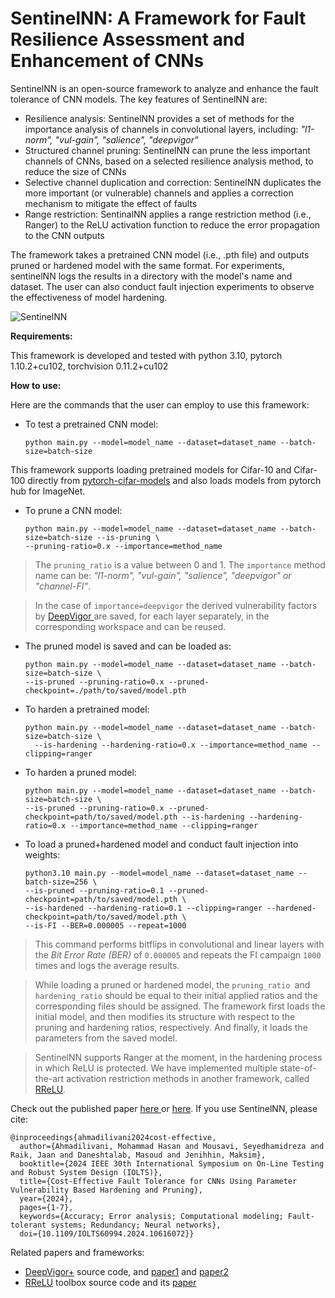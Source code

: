 # SentinelNN: A Framework for Fault Resilience Assessment and Enhancement of CNNs

SentinelNN is an open-source framework to analyze and enhance the fault tolerance of CNN models. The key features of SentinelNN are:

* Resilience analysis: SentinelNN provides a set of methods for the importance analysis of channels in convolutional layers, including: *"l1-norm", "vul-gain", "salience", "deepvigor"*
* Structured channel pruning: SentinelNN can prune the less important channels of CNNs, based on a selected resilience analysis method, to reduce the size of CNNs
* Selective channel duplication and correction: SentinelNN duplicates the more important (or vulnerable) channels and applies a correction mechanism to mitigate the effect of faults
* Range restriction: SentinalNN applies a range restriction method (i.e., Ranger) to the ReLU activation function to reduce the error propagation to the CNN outputs

The framework takes a pretrained CNN model (i.e., .pth file) and outputs pruned or hardened model with the same format. For experiments, sentinelNN logs the results in a directory with the model's name and dataset. The user can also conduct fault injection experiments to observe the effectiveness of model hardening.

![SentinelNN](https://github.com/user-attachments/assets/0f04e1fc-6c6c-405c-8a47-239f6c9d5439)


**Requirements:**

This framework is developed and tested with python 3.10, pytorch 1.10.2+cu102, torchvision 0.11.2+cu102

**How to use:**

Here are the commands that the user can employ to use this framework:

* To test a pretrained CNN model:
  ```
  python main.py --model=model_name --dataset=dataset_name --batch-size=batch-size
  ```

This framework supports loading pretrained models for Cifar-10 and Cifar-100 directly from [pytorch-cifar-models](https://github.com/chenyaofo/pytorch-cifar-models/tree/master) and also loads models from pytorch hub for ImageNet.

* To prune a CNN model:

  ```
  python main.py --model=model_name --dataset=dataset_name --batch-size=batch-size --is-pruning \
  --pruning-ratio=0.x --importance=method_name
  ```

> The `pruning_ratio` is a value between 0 and 1. The `importance` method name can be: *"l1-norm", "vul-gain", "salience", "deepvigor" or "channel-FI"*.

> In the case of `importance=deepvigor` the derived vulnerability factors by [DeepVigor ](https://github.com/mhahmadilivany/DeepVigor)are saved, for each layer separately, in the corresponding workspace and can be reused.

* The pruned model is saved and can be loaded as:

  ```
  python main.py --model=model_name --dataset=dataset_name --batch-size=batch-size \
  --is-pruned --pruning-ratio=0.x --pruned-checkpoint=./path/to/saved/model.pth
  ```
* To harden a pretrained model:

  ```
  python main.py --model=model_name --dataset=dataset_name --batch-size=batch-size \
    --is-hardening --hardening-ratio=0.x --importance=method_name --clipping=ranger
  ```
* To harden a pruned model:

  ```
  python main.py --model=model_name --dataset=dataset_name --batch-size=batch-size \
  --is-pruned --pruning-ratio=0.x --pruned-checkpoint=path/to/saved/model.pth --is-hardening --hardening-ratio=0.x --importance=method_name --clipping=ranger
  ```
* To load a pruned+hardened model and conduct fault injection into weights:

  ```
  python3.10 main.py --model=model_name --dataset=dataset_name --batch-size=256 \
  --is-pruned --pruning-ratio=0.1 --pruned-checkpoint=path/to/saved/model.pth \
  --is-hardened --hardening-ratio=0.1 --clipping=ranger --hardened-checkpoint=path/to/saved/model.pth \
  --is-FI --BER=0.000005 --repeat=1000
  ```

> This command performs bitflips in convolutional and linear layers with the *Bit Error Rate (BER)* of `0.000005` and repeats the FI campaign `1000 `times and logs the average results.

> While loading a pruned or hardened model, the `pruning_ratio `and `hardening_ratio` should be equal to their initial applied ratios and the corresponding files should be assigned. The framework first loads the initial model, and then modifies its structure with respect to the pruning and hardening ratios, respectively. And finally, it loads the parameters from the saved model.

> SentinelNN supports Ranger at the moment, in the hardening process in which ReLU is protected. We have implemented multiple state-of-the-art activation restriction methods in another framework, called [RReLU](https://github.com/hamidmousavi0/reliable-relu-toolbox/tree/master).

Check out the published paper [here ](https://ieeexplore.ieee.org/document/10616072)or [here](https://arxiv.org/abs/2405.10658). If you use SentinelNN, please cite:

```
@inproceedings{ahmadilivani2024cost-effective,
  author={Ahmadilivani, Mohammad Hasan and Mousavi, Seyedhamidreza and Raik, Jaan and Daneshtalab, Masoud and Jenihhin, Maksim},
  booktitle={2024 IEEE 30th International Symposium on On-Line Testing and Robust System Design (IOLTS)}, 
  title={Cost-Effective Fault Tolerance for CNNs Using Parameter Vulnerability Based Hardening and Pruning}, 
  year={2024},
  pages={1-7},
  keywords={Accuracy; Error analysis; Computational modeling; Fault-tolerant systems; Redundancy; Neural networks},
  doi={10.1109/IOLTS60994.2024.10616072}}
```

Related papers and frameworks:

* [DeepVigor+](https://github.com/mhahmadilivany/DeepVigor) source code, and [paper1](https://ieeexplore.ieee.org/document/10174133) and [paper2](https://arxiv.org/abs/2410.15742)
* [RReLU](https://github.com/hamidmousavi0/reliable-relu-toolbox/tree/master) toolbox source code and its [paper](https://arxiv.org/abs/2406.06313)
